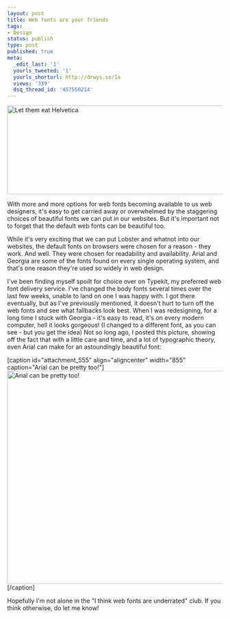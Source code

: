```yaml
---
layout: post
title: Web fonts are your friends
tags:
- Design
status: publish
type: post
published: true
meta:
  _edit_last: '1'
  yourls_tweeted: '1'
  yourls_shorturl: http://drwys.so/1a
  views: '339'
  dsq_thread_id: '457550214'
---
```

<img class="aligncenter size-full wp-image-551" title="Eat" src="http://daneden.me/wp-content/uploads/2011/08/letthemeat.png" alt="Let them eat Helvetica" width="800" height="208" />

With more and more options for web fonts becoming available to us web designers, it's easy to get carried away or overwhelmed by the staggering choices of beautiful fonts we can put in our websites. But it's important not to forget that the default web fonts can be beautiful too.

<!--more-->

While it's very exciting that we can put Lobster and whatnot into our websites, the default fonts on browsers were chosen for a reason - they work. And well. They were chosen for readability and availability. Arial and Georgia are some of the fonts found on every single operating system, and that's one reason they're used so widely in web design.

I've been finding myself spoilt for choice over on Typekit, my preferred web font delivery service. I've changed the body fonts several times over the last few weeks, unable to land on one I was happy with. I got there eventually, but as I've previously mentioned, it doesn't hurt to turn off the web fonts and see what fallbacks look best. When I was redesigning, for a long time I stuck with Georgia - it's easy to read, it's on every modern computer, hell it looks gorgeous! (I changed to a different font, as you can see - but you get the idea) Not so long ago, I posted this picture, showing off the fact that with a little care and time, and a lot of typographic theory, even Arial can make for an astoundingly beautiful font:

[caption id="attachment_555" align="aligncenter" width="855" caption="Arial can be pretty too!"]<a href="http://daneden.me/wp-content/uploads/2011/08/arial.png"><img class="size-full wp-image-555" title="Arial can be pretty too!" src="http://daneden.me/wp-content/uploads/2011/08/arial.png" alt="Arial can be pretty too!" width="855" height="498" /></a>[/caption]

Hopefully I'm not alone in the "I think web fonts are underrated" club. If you think otherwise, do let me know!
